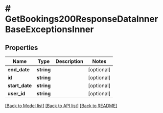 # # GetBookings200ResponseDataInnerBaseExceptionsInner

## Properties

Name | Type | Description | Notes
------------ | ------------- | ------------- | -------------
**end_date** | **string** |  | [optional]
**id** | **string** |  | [optional]
**start_date** | **string** |  | [optional]
**user_id** | **string** |  | [optional]

[[Back to Model list]](../../README.md#models) [[Back to API list]](../../README.md#endpoints) [[Back to README]](../../README.md)
